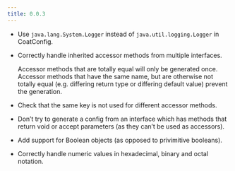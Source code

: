 ```yaml
---
title: 0.0.3
---
```


- Use `java.lang.System.Logger` instead of `java.util.logging.Logger` in
  CoatConfig.

- Correctly handle inherited accessor methods from multiple interfaces. 

  Accessor methods that are totally equal will only be generated once.
  Accessor methods that have the same name, but are otherwise not totally
  equal (e.g. differing return type or differing default value) prevent the
  generation.

- Check that the same key is not used for different accessor methods.

- Don’t try to generate a config from an interface which has methods that
  return void or accept parameters (as they can’t be used as accessors).

- Add support for Boolean objects (as opposed to privimitive booleans).

- Correctly handle numeric values in hexadecimal, binary and octal
  notation.
